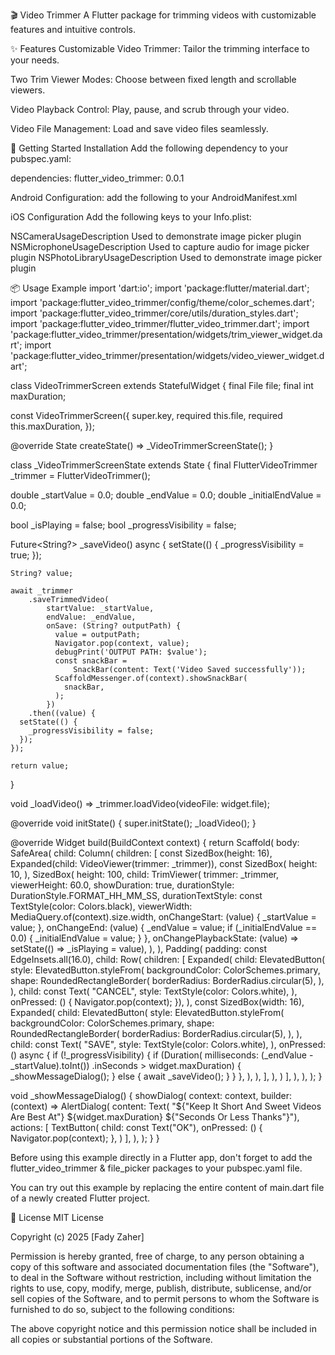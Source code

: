 🎬 Video Trimmer
A Flutter package for trimming videos with customizable features and intuitive controls.

✨ Features
Customizable Video Trimmer: Tailor the trimming interface to your needs.

Two Trim Viewer Modes: Choose between fixed length and scrollable viewers.

Video Playback Control: Play, pause, and scrub through your video.

Video File Management: Load and save video files seamlessly.

🚀 Getting Started
Installation
Add the following dependency to your pubspec.yaml:

dependencies:
flutter_video_trimmer: 0.0.1

Android Configuration:
add the following to your AndroidManifest.xml

<uses-permission android:name="android.permission.CAMERA" />
 <uses-permission android:name="android.permission.READ_EXTERNAL_STORAGE" />
<uses-permission android:name="android.permission.WRITE_EXTERNAL_STORAGE" />
<uses-permission android:name="android.permission.READ_MEDIA_VIDEO" />


iOS Configuration
Add the following keys to your Info.plist:

<key>NSCameraUsageDescription</key>
<string>Used to demonstrate image picker plugin</string>
<key>NSMicrophoneUsageDescription</key>
<string>Used to capture audio for image picker plugin</string>
<key>NSPhotoLibraryUsageDescription</key>
<string>Used to demonstrate image picker plugin</string>

📦 Usage Example
import 'dart:io';
import 'package:flutter/material.dart';
import 'package:flutter_video_trimmer/config/theme/color_schemes.dart';
import 'package:flutter_video_trimmer/core/utils/duration_styles.dart';
import 'package:flutter_video_trimmer/flutter_video_trimmer.dart';
import 'package:flutter_video_trimmer/presentation/widgets/trim_viewer_widget.dart';
import 'package:flutter_video_trimmer/presentation/widgets/video_viewer_widget.dart';

class VideoTrimmerScreen extends StatefulWidget {
final File file;
final int maxDuration;

const VideoTrimmerScreen({
super.key,
required this.file,
required this.maxDuration,
});

@override
State<VideoTrimmerScreen> createState() => _VideoTrimmerScreenState();
}

class _VideoTrimmerScreenState extends State<VideoTrimmerScreen> {
final FlutterVideoTrimmer _trimmer = FlutterVideoTrimmer();

double _startValue = 0.0;
double _endValue = 0.0;
double _initialEndValue = 0.0;

bool _isPlaying = false;
bool _progressVisibility = false;

Future<String?> _saveVideo() async {
setState(() {
_progressVisibility = true;
});

    String? value;

    await _trimmer
        .saveTrimmedVideo(
            startValue: _startValue,
            endValue: _endValue,
            onSave: (String? outputPath) {
              value = outputPath;
              Navigator.pop(context, value);
              debugPrint('OUTPUT PATH: $value');
              const snackBar =
                  SnackBar(content: Text('Video Saved successfully'));
              ScaffoldMessenger.of(context).showSnackBar(
                snackBar,
              );
            })
        .then((value) {
      setState(() {
        _progressVisibility = false;
      });
    });

    return value;

}

void _loadVideo() => _trimmer.loadVideo(videoFile: widget.file);

@override
void initState() {
super.initState();
_loadVideo();
}

@override
Widget build(BuildContext context) {
return Scaffold(
body: SafeArea(
child: Column(
children: [
const SizedBox(height: 16),
Expanded(child: VideoViewer(trimmer: _trimmer)),
const SizedBox(
height: 10,
),
SizedBox(
height: 100,
child: TrimViewer(
trimmer: _trimmer,
viewerHeight: 60.0,
showDuration: true,
durationStyle: DurationStyle.FORMAT_HH_MM_SS,
durationTextStyle: const TextStyle(color: Colors.black),
viewerWidth: MediaQuery.of(context).size.width,
onChangeStart: (value) {
_startValue = value;
},
onChangeEnd: (value) {
_endValue = value;
if (_initialEndValue == 0.0) {
_initialEndValue = value;
}
},
onChangePlaybackState: (value) =>
setState(() => _isPlaying = value),
),
),
Padding(
padding: const EdgeInsets.all(16.0),
child: Row(
children: [
Expanded(
child: ElevatedButton(
style: ElevatedButton.styleFrom(
backgroundColor: ColorSchemes.primary,
shape: RoundedRectangleBorder(
borderRadius: BorderRadius.circular(5),
),
),
child: const Text(
"CANCEL",
style: TextStyle(color: Colors.white),
),
onPressed: () {
Navigator.pop(context);
}),
),
const SizedBox(width: 16),
Expanded(
child: ElevatedButton(
style: ElevatedButton.styleFrom(
backgroundColor: ColorSchemes.primary,
shape: RoundedRectangleBorder(
borderRadius: BorderRadius.circular(5),
),
),
child: const Text(
"SAVE",
style: TextStyle(color: Colors.white),
),
onPressed: () async {
if (!_progressVisibility) {
if (Duration(
milliseconds:
(_endValue - _startValue).toInt())
.inSeconds >
widget.maxDuration) {
_showMessageDialog();
} else {
await _saveVideo();
}
}
},
),
),
],
),
)
],
),
),
);
}

void _showMessageDialog() {
showDialog(
context: context,
builder: (context) => AlertDialog(
content: Text(
"${"Keep It Short And Sweet Videos Are Best At"} ${widget.maxDuration} ${"Seconds Or Less
Thanks"}"),
actions: [
TextButton(
child: const Text("OK"),
onPressed: () {
Navigator.pop(context);
},
)
],
),
);
}
}

Before using this example directly in a Flutter app, don't forget to add the flutter_video_trimmer &
file_picker packages to your pubspec.yaml file.

You can try out this example by replacing the entire content of main.dart file of a newly created
Flutter project.

📝 License
MIT License

Copyright (c) 2025 [Fady Zaher]

Permission is hereby granted, free of charge, to any person obtaining a copy
of this software and associated documentation files (the "Software"), to deal
in the Software without restriction, including without limitation the rights
to use, copy, modify, merge, publish, distribute, sublicense, and/or sell
copies of the Software, and to permit persons to whom the Software is
furnished to do so, subject to the following conditions:

The above copyright notice and this permission notice shall be included in all
copies or substantial portions of the Software.